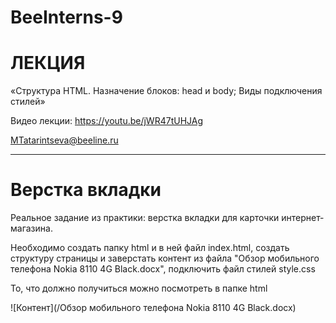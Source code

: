 # BeeInterns-9

# ЛЕКЦИЯ
«Структура HTML. Назначение блоков: head и body; Виды подключения стилей»

Видео лекции:
https://youtu.be/jWR47tUHJAg

MTatarintseva@beeline.ru
______________________

# Верстка вкладки
Реальное задание из практики: верстка вкладки для карточки интернет-магазина.

Необходимо создать папку html и в ней файл index.html, создать структуру страницы и заверстать контент
из файла "Обзор мобильного телефона Nokia 8110 4G Black.docx", подключить файл стилей style.css

То, что должно получиться можно посмотреть в папке html


![Контент](/Обзор мобильного телефона Nokia 8110 4G Black.docx)
